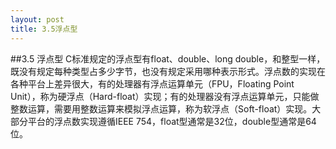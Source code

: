 ```yaml
---
layout: post
title: 3.5浮点型
---
```


##3.5 浮点型
C标准规定的浮点型有float、double、long
double，和整型一样，既没有规定每种类型占多少字节，也没有规定采用哪种表示形式。浮点数的实现在各种平台上差异很大，有的处理器有浮点运算单元（FPU，Floating
Point
Unit），称为硬浮点（Hard-float）实现；有的处理器没有浮点运算单元，只能做整数运算，需要用整数运算来模拟浮点运算，称为软浮点（Soft-float）实现。大部分平台的浮点数实现遵循IEEE
754，float型通常是32位，double型通常是64位。
